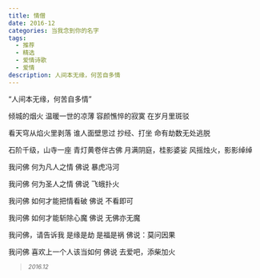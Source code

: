 ```yaml
---
title: 情僧
date: 2016-12
categories: 当我念到你的名字
tags:
  - 推荐
  - 精选
  - 爱情诗歌
  - 爱情
description: 人间本无缘，何苦自多情
---
```


“人间本无缘，何苦自多情”

倾城的烟火
温暖一世的凉薄
容颜憔悴的寂寞
在岁月里斑驳

看天穹从焰火里剥落
谁人面壁思过
抄经、打坐
命有劫数无处逃脱

石阶千级，山寺一座
青灯黄卷伴古佛
月满阴庭，桂影婆娑
风摇烛火，影影绰绰

我问佛
何为凡人之情
佛说
暴虎冯河

我问佛
何为圣人之情
佛说
飞蛾扑火

我问佛
如何才能把情看破
佛说
不看即可

我问佛
如何才能斩除心魔
佛说
无佛亦无魔

我问佛，请告诉我
是缘是劫
是福是祸
佛说：莫问因果

我问佛
喜欢上一个人该当如何
佛说
去爱吧，添柴加火
<blockquote>
<p><small><i>2016.12</i></small></p>
</blockquote>
